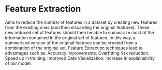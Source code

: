 # Feature Extraction

Aims to reduce the number of features in a dataset by creating new features from the existing ones (and then discarding the original features). These new reduced set of features should then be able to summarize most of the information contained in the original set of features.
In this way, a summarised version of the original features can be created from a combination of the original set.
Feature Extraction techniques lead to advantages such as:
    Accuracy improvements.
    Overfitting risk reduction.
    Speed up in training.
    Improved Data Visualization.
    Increase in explainability of our model.
